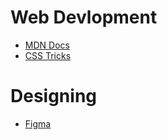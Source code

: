 # Web Devlopment 
* [MDN Docs](https://developer.mozilla.org/en-US/)
* [CSS Tricks](https://css-tricks.com/)

# Designing 
* [Figma](https://figma.com)

